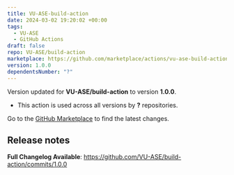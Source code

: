 ```yaml
---
title: VU-ASE-build-action
date: 2024-03-02 19:20:02 +00:00
tags:
  - VU-ASE
  - GitHub Actions
draft: false
repo: VU-ASE/build-action
marketplace: https://github.com/marketplace/actions/vu-ase-build-action
version: 1.0.0
dependentsNumber: "?"
---
```



Version updated for **VU-ASE/build-action** to version **1.0.0**.
- This action is used across all versions by **?** repositories.

Go to the [GitHub Marketplace](https://github.com/marketplace/actions/vu-ase-build-action) to find the latest changes.

## Release notes


**Full Changelog Available**: https://github.com/VU-ASE/build-action/commits/1.0.0


